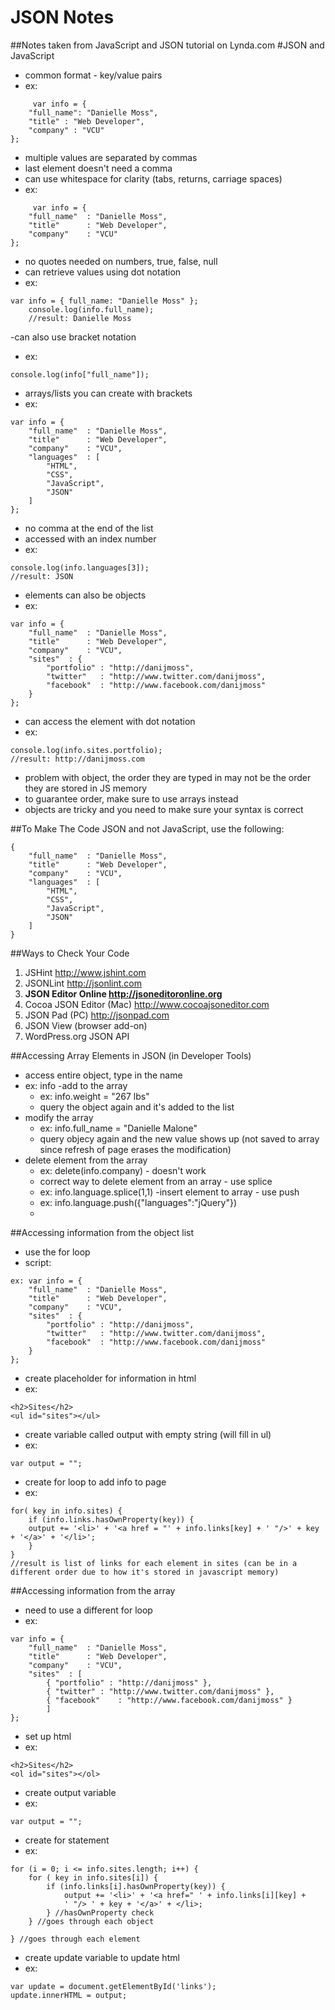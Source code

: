 # JSON Notes
##Notes taken from JavaScript and JSON tutorial on Lynda.com
#JSON and JavaScript
- common format - key/value pairs
- ex: 
```
     var info = {
	"full_name": "Danielle Moss",
	"title" : "Web Developer",
	"company" : "VCU"
};
```
- multiple values are separated by commas
- last element doesn't need a comma
- can use whitespace for clarity (tabs, returns, carriage spaces)
- ex: 
```
     var info = {
	"full_name"  : "Danielle Moss",
	"title"      : "Web Developer",
	"company"    : "VCU"
};
```
- no quotes needed on numbers, true, false, null
- can retrieve values using dot notation
- ex: 
```
var info = { full_name: "Danielle Moss" };
	console.log(info.full_name);
	//result: Danielle Moss
```	
-can also use bracket notation
- ex: 
```
console.log(info["full_name"]);	
```
- arrays/lists you can create with brackets
- ex: 
```
var info = {
	"full_name"  : "Danielle Moss",
	"title"      : "Web Developer",
	"company"    : "VCU",
	"languages"	 : [
		"HTML",
		"CSS",
		"JavaScript",
		"JSON"	
	]	
};
```
- no comma at the end of the list
- accessed with an index number
- ex: 
```
console.log(info.languages[3]);
//result: JSON
```
- elements can also be objects
- ex: 
```
var info = {
	"full_name"  : "Danielle Moss",
	"title"      : "Web Developer",
	"company"    : "VCU",
	"sites"	 : {
		"portfolio" : "http://danijmoss",
		"twitter"	: "http://www.twitter.com/danijmoss",
		"facebook"	: "http://www.facebook.com/danijmoss"		
	}	
};
```
- can access the element with dot notation
- ex: 
```
console.log(info.sites.portfolio);
//result: http://danijmoss.com
```
- problem with object, the order they are typed in may not be the order they are stored in JS memory
- to guarantee order, make sure to use arrays instead
- objects are tricky and you need to make sure your syntax is correct

##To Make The Code JSON and not JavaScript, use the following:
```
{
	"full_name"  : "Danielle Moss",
	"title"      : "Web Developer",
	"company"    : "VCU",
	"languages"	 : [
		"HTML",
		"CSS",
		"JavaScript",
		"JSON"	
	]	
}
```

##Ways to Check Your Code
1. JSHint http://www.jshint.com
2. JSONLint http://jsonlint.com
3. **JSON Editor Online http://jsoneditoronline.org**
4. Cocoa JSON Editor (Mac) http://www.cocoajsoneditor.com
5. JSON Pad (PC) http://jsonpad.com
6. JSON View (browser add-on)
7. WordPress.org JSON API

##Accessing Array Elements in JSON (in Developer Tools)
- access entire object, type in the name
- ex: 
info
-add to the array
	- ex: info.weight = "267 lbs"
	- query the object again and it's added to the list
- modify the array
	- ex: info.full_name = "Danielle Malone"
	- query objecy again and the new value shows up (not saved to array since refresh of page erases the modification)
- delete element from the array
	- ex: delete(info.company) - doesn't work
	- correct way to delete element from an array - use splice
	- ex: info.language.splice(1,1)
-insert element to array - use push
	- ex: info.language.push({"languages":"jQuery"})
	- 
##Accessing information from the object list
- use the for loop
- script:
```
ex: var info = {
	"full_name"  : "Danielle Moss",
	"title"      : "Web Developer",
	"company"    : "VCU",
	"sites"	 : {
		"portfolio" : "http://danijmoss",
		"twitter"	: "http://www.twitter.com/danijmoss",
		"facebook"	: "http://www.facebook.com/danijmoss"		
	}	
};
```
- create placeholder for information in html
- ex: 
```
<h2>Sites</h2>
<ul id="sites"></ul>
```
- create variable called output with empty string (will fill in ul)
- ex: 
```
var output = "";
```
- create for loop to add info to page
- ex: 
```
for( key in info.sites) {
	if (info.links.hasOwnProperty(key)) {
	output += '<li>' + '<a href = "' + info.links[key] + ' "/>' + key + '</a>' + '</li>'; 
	}
}
//result is list of links for each element in sites (can be in a different order due to how it's stored in javascript memory)
```

##Accessing information from the array
- need to use a different for loop
- ex: 
```
var info = {
	"full_name"  : "Danielle Moss",
	"title"      : "Web Developer",
	"company"    : "VCU",
	"sites"	 : [
		{ "portfolio" : "http://danijmoss" },
		{ "twitter"	: "http://www.twitter.com/danijmoss" },
		{ "facebook"	: "http://www.facebook.com/danijmoss" }	
		]	
};
```

- set up html
- ex: 
```
<h2>Sites</h2>
<ol id="sites"></ol>
```
- create output variable
- ex: 
```
var output = "";
```
- create for statement
- ex: 
```
for (i = 0; i <= info.sites.length; i++) {
	for ( key in info.sites[i]) {
		if (info.links[i].hasOwnProperty(key)) {
			output += '<li>' + '<a href=" ' + info.links[i][key] + 
			' "/> ' + key + '</a>' + </li>;
		} //hasOwnProperty check
	} //goes through each object
	
} //goes through each element
```
- create update variable to update html
- ex: 
```
var update = document.getElementById('links');
update.innerHTML = output;
```


